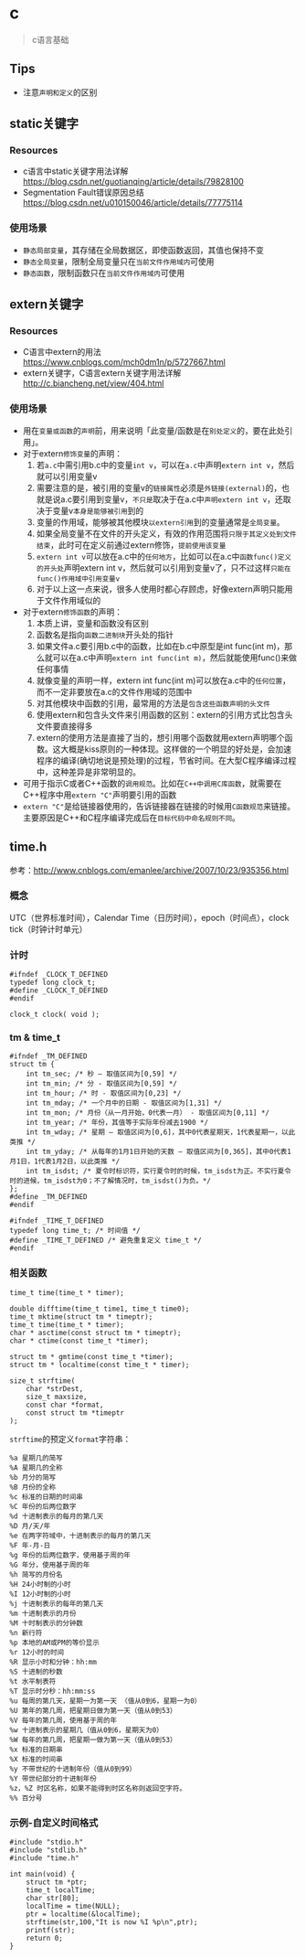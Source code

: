 # c

> c语言基础


## Tips

* 注意`声明和定义`的区别


## static关键字

### Resources

* c语言中static关键字用法详解 <https://blog.csdn.net/guotianqing/article/details/79828100>
* Segmentation Fault错误原因总结 <https://blog.csdn.net/u010150046/article/details/77775114>

### 使用场景

* `静态局部变量`，其存储在全局数据区，即使函数返回，其值也保持不变
* `静态全局变量`，限制全局变量只在`当前文件作用域内`可使用
* `静态函数`，限制函数只在`当前文件作用域内`可使用




## extern关键字

### Resources

* C语言中extern的用法 <https://www.cnblogs.com/mch0dm1n/p/5727667.html>
* extern关键字，C语言extern关键字用法详解 <http://c.biancheng.net/view/404.html>


### 使用场景

* 用在`变量或函数`的`声明`前，用来说明「此变量/函数是在`别处定义`的，要在此处引用」。
* 对于extern`修饰变量`的声明：
    1. 若`a.c`中需引用b.c中的变量`int v`，可以在`a.c`中声明`extern int v`，然后就可以引用变量v
    2. 需要注意的是，被引用的变量v的`链接属性`必须是`外链接(external)`的，也就是说a.c要引用到变量v，`不只是`取决于在a.c中`声明extern int v`，还取决于变量v`本身是能够被引用`到的
    3. 变量的作用域，能够被其他模块`以extern引用`到的变量通常是`全局变量`。
    4. 如果全局变量不在文件的开头定义，有效的作用范围将`只限于其定义处到文件结束`，此时可在定义前通过extern修饰，`提前使用该变量`
    4. `extern int v`可以放在a.c中的`任何地方`，比如可以在a.c中`函数func()定义的开头处`声明extern int v，然后就可以引用到变量v了，只不过这样`只能在func()作用域中引用变量v`
    5. 对于以上这一点来说，很多人使用时都心存顾虑，好像extern声明只能用于文件作用域似的
* 对于extern`修饰函数`的声明：
    1. 本质上讲，变量和函数没有区别
    2. 函数名是指向`函数二进制块`开头处的指针
    3. 如果文件a.c要引用b.c中的函数，比如在b.c中原型是int func(int m)，那么就可以在a.c中声明`extern int func(int m)`，然后就能使用func()来做任何事情
    4. 就像变量的声明一样，extern int func(int m)可以放在a.c中的`任何位置`，而不一定非要放在a.c的文件作用域的范围中
    5. 对其他模块中函数的引用，最常用的方法是`包含这些函数声明的头文件`
    6. 使用extern和包含头文件来引用函数的区别：extern的引用方式比包含头文件要直接得多
    7. extern的使用方法是直接了当的，想引用哪个函数就用extern声明哪个函数。这大概是kiss原则的一种体现。这样做的一个明显的好处是，会加速程序的编译(确切地说是预处理)的过程，节省时间。在大型C程序编译过程中，这种差异是非常明显的。
* 可用于指示C或者C++函数的`调用规范`。比如在`C++中调用C库函数`，就需要在C++程序中用`extern "C"`声明要引用的函数
* `extern "C"`是给链接器使用的，告诉链接器在链接的时候用`C函数规范`来链接。主要原因是C++和C程序编译完成后在`目标代码中命名规则不同`。



## time.h

参考：<http://www.cnblogs.com/emanlee/archive/2007/10/23/935356.html>


### 概念

UTC（世界标准时间），Calendar Time（日历时间），epoch（时间点），clock tick（时钟计时单元）


### 计时


    #ifndef _CLOCK_T_DEFINED 
    typedef long clock_t; 
    #define _CLOCK_T_DEFINED 
    #endif
    
    clock_t clock( void );


### tm & time_t

    #ifndef _TM_DEFINED 
    struct tm { 
        int tm_sec; /* 秒 – 取值区间为[0,59] */ 
        int tm_min; /* 分 - 取值区间为[0,59] */ 
        int tm_hour; /* 时 - 取值区间为[0,23] */ 
        int tm_mday; /* 一个月中的日期 - 取值区间为[1,31] */ 
        int tm_mon; /* 月份（从一月开始，0代表一月） - 取值区间为[0,11] */ 
        int tm_year; /* 年份，其值等于实际年份减去1900 */ 
        int tm_wday; /* 星期 – 取值区间为[0,6]，其中0代表星期天，1代表星期一，以此类推 */ 
        int tm_yday; /* 从每年的1月1日开始的天数 – 取值区间为[0,365]，其中0代表1月1日，1代表1月2日，以此类推 */ 
        int tm_isdst; /* 夏令时标识符，实行夏令时的时候，tm_isdst为正。不实行夏令时的进候，tm_isdst为0；不了解情况时，tm_isdst()为负。*/ 
    }; 
    #define _TM_DEFINED 
    #endif

    #ifndef _TIME_T_DEFINED 
    typedef long time_t; /* 时间值 */ 
    #define _TIME_T_DEFINED /* 避免重复定义 time_t */ 
    #endif


### 相关函数

    time_t time(time_t * timer);

    double difftime(time_t time1, time_t time0); 
    time_t mktime(struct tm * timeptr); 
    time_t time(time_t * timer); 
    char * asctime(const struct tm * timeptr); 
    char * ctime(const time_t *timer);

    struct tm * gmtime(const time_t *timer); 
    struct tm * localtime(const time_t * timer);

    size_t strftime( 
        char *strDest, 
        size_t maxsize, 
        const char *format, 
        const struct tm *timeptr 
    );

`strftime`的预定义`format`字符串：

    %a 星期几的简写 
    %A 星期几的全称 
    %b 月分的简写 
    %B 月份的全称 
    %c 标准的日期的时间串 
    %C 年份的后两位数字 
    %d 十进制表示的每月的第几天 
    %D 月/天/年 
    %e 在两字符域中，十进制表示的每月的第几天 
    %F 年-月-日 
    %g 年份的后两位数字，使用基于周的年 
    %G 年分，使用基于周的年 
    %h 简写的月份名 
    %H 24小时制的小时 
    %I 12小时制的小时 
    %j 十进制表示的每年的第几天 
    %m 十进制表示的月份 
    %M 十时制表示的分钟数 
    %n 新行符 
    %p 本地的AM或PM的等价显示 
    %r 12小时的时间 
    %R 显示小时和分钟：hh:mm 
    %S 十进制的秒数 
    %t 水平制表符 
    %T 显示时分秒：hh:mm:ss 
    %u 每周的第几天，星期一为第一天 （值从0到6，星期一为0） 
    %U 第年的第几周，把星期日做为第一天（值从0到53） 
    %V 每年的第几周，使用基于周的年 
    %w 十进制表示的星期几（值从0到6，星期天为0） 
    %W 每年的第几周，把星期一做为第一天（值从0到53） 
    %x 标准的日期串 
    %X 标准的时间串 
    %y 不带世纪的十进制年份（值从0到99） 
    %Y 带世纪部分的十进制年份 
    %z，%Z 时区名称，如果不能得到时区名称则返回空字符。 
    %% 百分号


### 示例-自定义时间格式

    #include "stdio.h" 
    #include "stdlib.h" 
    #include "time.h" 
    
    int main(void) { 
        struct tm *ptr; 
        time_t localTime; 
        char str[80]; 
        localTime = time(NULL); 
        ptr = localtime(&localTime); 
        strftime(str,100,"It is now %I %p\n",ptr); 
        printf(str); 
        return 0; 
    } 


    




